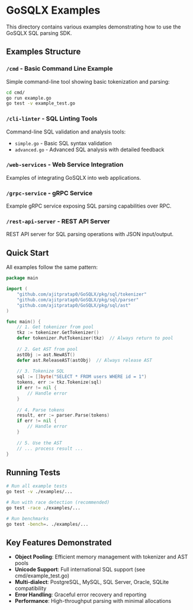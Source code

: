 # GoSQLX Examples

This directory contains various examples demonstrating how to use the GoSQLX SQL parsing SDK.

## Examples Structure

### `/cmd` - Basic Command Line Example
Simple command-line tool showing basic tokenization and parsing:
```bash
cd cmd/
go run example.go
go test -v example_test.go
```

### `/cli-linter` - SQL Linting Tools
Command-line SQL validation and analysis tools:
- `simple.go` - Basic SQL syntax validation
- `advanced.go` - Advanced SQL analysis with detailed feedback

### `/web-services` - Web Service Integration
Examples of integrating GoSQLX into web applications.

### `/grpc-service` - gRPC Service
Example gRPC service exposing SQL parsing capabilities over RPC.

### `/rest-api-server` - REST API Server
REST API server for SQL parsing operations with JSON input/output.

## Quick Start

All examples follow the same pattern:

```go
package main

import (
    "github.com/ajitpratap0/GoSQLX/pkg/sql/tokenizer"
    "github.com/ajitpratap0/GoSQLX/pkg/sql/parser"
    "github.com/ajitpratap0/GoSQLX/pkg/sql/ast"
)

func main() {
    // 1. Get tokenizer from pool
    tkz := tokenizer.GetTokenizer()
    defer tokenizer.PutTokenizer(tkz)  // Always return to pool
    
    // 2. Get AST from pool
    astObj := ast.NewAST()
    defer ast.ReleaseAST(astObj)  // Always release AST
    
    // 3. Tokenize SQL
    sql := []byte("SELECT * FROM users WHERE id = 1")
    tokens, err := tkz.Tokenize(sql)
    if err != nil {
        // Handle error
    }
    
    // 4. Parse tokens
    result, err := parser.Parse(tokens)
    if err != nil {
        // Handle error
    }
    
    // 5. Use the AST
    // ... process result ...
}
```

## Running Tests

```bash
# Run all example tests
go test -v ./examples/...

# Run with race detection (recommended)
go test -race ./examples/...

# Run benchmarks
go test -bench=. ./examples/...
```

## Key Features Demonstrated

- **Object Pooling**: Efficient memory management with tokenizer and AST pools
- **Unicode Support**: Full international SQL support (see cmd/example_test.go)
- **Multi-dialect**: PostgreSQL, MySQL, SQL Server, Oracle, SQLite compatibility
- **Error Handling**: Graceful error recovery and reporting
- **Performance**: High-throughput parsing with minimal allocations